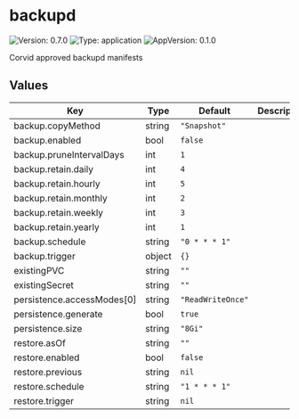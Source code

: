 # backupd

![Version: 0.7.0](https://img.shields.io/badge/Version-0.7.0-informational?style=flat-square) ![Type: application](https://img.shields.io/badge/Type-application-informational?style=flat-square) ![AppVersion: 0.1.0](https://img.shields.io/badge/AppVersion-0.1.0-informational?style=flat-square)

Corvid approved backupd manifests

## Values

| Key | Type | Default | Description |
|-----|------|---------|-------------|
| backup.copyMethod | string | `"Snapshot"` |  |
| backup.enabled | bool | `false` |  |
| backup.pruneIntervalDays | int | `1` |  |
| backup.retain.daily | int | `4` |  |
| backup.retain.hourly | int | `5` |  |
| backup.retain.monthly | int | `2` |  |
| backup.retain.weekly | int | `3` |  |
| backup.retain.yearly | int | `1` |  |
| backup.schedule | string | `"0 * * * 1"` |  |
| backup.trigger | object | `{}` |  |
| existingPVC | string | `""` |  |
| existingSecret | string | `""` |  |
| persistence.accessModes[0] | string | `"ReadWriteOnce"` |  |
| persistence.generate | bool | `true` |  |
| persistence.size | string | `"8Gi"` |  |
| restore.asOf | string | `""` |  |
| restore.enabled | bool | `false` |  |
| restore.previous | string | `nil` |  |
| restore.schedule | string | `"1 * * * 1"` |  |
| restore.trigger | string | `nil` |  |

